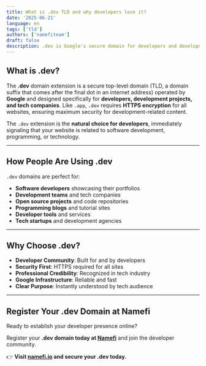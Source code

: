 ```yaml
---
title: What is .dev TLD and why developers love it?
date: '2025-06-21'
language: en
tags: ['tld']
authors: ['namefiteam']
draft: false
description: .dev is Google's secure domain for developers and development projects. Learn why it's the top choice for programmers, tech companies, and development teams.
---
```


## **What is .dev?**

The **.dev** domain extension is a secure top-level domain (TLD, a domain suffix that comes after the final dot in an internet address) operated by **Google** and designed specifically for **developers, development projects, and tech companies**. Like `.app`, `.dev` requires **HTTPS encryption** for all websites, ensuring maximum security for development-related content.

The `.dev` extension is the **natural choice for developers**, immediately signaling that your website is related to software development, programming, or technology.

---

## **How People Are Using .dev**

`.dev` domains are perfect for:

* **Software developers** showcasing their portfolios
* **Development teams** and tech companies
* **Open source projects** and code repositories
* **Programming blogs** and tutorial sites
* **Developer tools** and services
* **Tech startups** and development agencies

---

## **Why Choose .dev?**

* **Developer Community**: Built for and by developers
* **Security First**: HTTPS required for all sites
* **Professional Credibility**: Recognized in tech industry
* **Google Infrastructure**: Reliable and fast
* **Clear Purpose**: Instantly understood by tech audience

---

## **Register Your .dev Domain at Namefi**

Ready to establish your developer presence online?

Register your **.dev domain today at [Namefi](https://namefi.io)** and join the developer community.

👉 **Visit [namefi.io](https://namefi.io) and secure your .dev today.**
